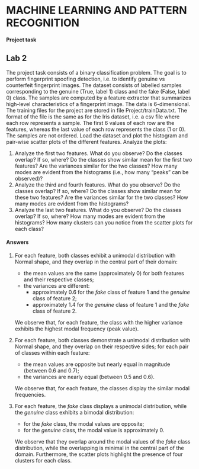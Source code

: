 # MACHINE LEARNING AND PATTERN RECOGNITION
#### Project task
## Lab 2
The project task consists of a binary classification problem. The goal is to perform fingerprint spoofing detection, i.e. to identify genuine vs counterfeit fingerprint images. The dataset consists of labelled samples corresponding to the genuine (True, label 1) class and the fake (False, label 0) class. The samples are computed by a feature extractor that summarizes high-level characteristics of a fingerprint image. The data is 6-dimensional.
The training files for the project are stored in file Project/trainData.txt. The format of the file is the same as for the Iris dataset, i.e. a csv file where each row represents a sample. The first 6 values of each row are the features, whereas the last value of each row represents the class (1 or 0). The samples are not ordered. 
Load the dataset and plot the histogram and pair-wise scatter plots of the different features. Analyze the plots:
1.	Analyze the first two features. What do you observe? Do the classes overlap? If so, where? Do the classes show similar mean for the first two features? Are the variances similar for the two classes? How many modes are evident from the histograms (i.e., how many “peaks” can be observed)?
2.	Analyze the third and fourth features. What do you observe? Do the classes overlap? If so, where? Do the classes show similar mean for these two features? Are the variances similar for the two classes? How many modes are evident from the histograms?
3.	Analyze the last two features. What do you observe? Do the classes overlap? If so, where? How many modes are evident from the histograms? How many clusters can you notice from the scatter plots for each class?
#### Answers
1. For each feature, both classes exhibit a unimodal distribution with Normal shape, and they overlap in the central part of their domain:
   - the mean values are the same (approximately 0) for both features and their respective classes;
   - the variances are different:  
     - approximately 0.6 for the *fake* class of feature 1 and the *genuine* class of feature 2;
     - approximately 1.4 for the *genuine* class of feature 1 and the *fake* class of feature 2.
   
   We observe that, for each feature, the class with the higher variance exhibits the highest modal frequency (peak value).

2. For each feature, both classes demonstrate a unimodal distribution with Normal shape, and they overlap on their respective sides; for each pair of classes within each feature:
   - the mean values are opposite but nearly equal in magnitude (between 0.6 and 0.7);
   - the variances are nearly equal (between 0.5 and 0.6).
   
   We observe that, for each feature, the classes display the similar modal frequencies.

3. For each feature, the *fake* class displays a unimodal distribution, while the *genuine* class exhibits a bimodal distribution:
   - for the *fake* class, the modal values are opposite;
   - for the *genuine* class, the modal value is approximately 0.

   We observe that they overlap around the modal values of the *fake* class distribution, while the overlapping is minimal in the central part of the domain.
   Furthermore, the scatter plots highlight the presence of four clusters for each class.